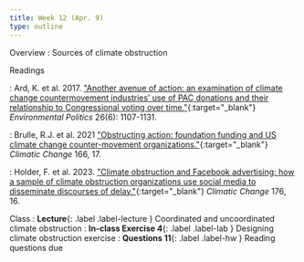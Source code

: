 ```yaml
---
title: Week 12 (Apr. 9)
type: outline
---
```


Overview
: Sources of climate obstruction

Readings

: Ard, K. et al. 2017. ["Another avenue of action: an examination of climate change countermovement industries’ use of PAC donations and their relationship to Congressional voting over time."](https://doi.org/10.1080/09644016.2017.1366291){:target="_blank"} _Environmental Politics_ 26(6): 1107-1131.

: Brulle, R.J. et al. 2021 ["Obstructing action: foundation funding and US climate change counter-movement organizations."](https://doi.org/10.1007/s10584-021-03117-w){:target="_blank"} _Climatic Change_ 166, 17.

: Holder, F. et al. 2023. ["Climate obstruction and Facebook advertising: how a sample of climate obstruction organizations use social media to disseminate discourses of delay."](https://doi.org/10.1007/s10584-023-03494-4){:target="_blank"} _Climatic Change_ 176, 16.

Class
: **Lecture**{: .label .label-lecture } Coordinated and uncoordinated climate obstruction
: **In-class Exercise 4**{: .label .label-lab } Designing climate obstruction exercise
: **Questions 11**{: .label .label-hw } Reading questions due
